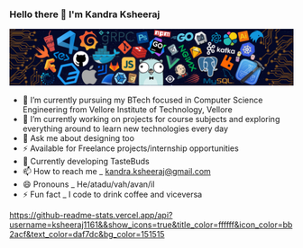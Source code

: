 ### Hello there 👋 I'm Kandra Ksheeraj


![](https://github.com/ksheeraj1161/ksheeraj1161/blob/main/header_.png)


  - 🔭 I’m currently pursuing my BTech focused in Computer Science Engineering from Vellore Institute of Technology, Vellore
  - 🌱 I’m currently working on projects for course subjects and exploring everything around to learn new technologies every day
  - 💬 Ask me about designing too
  - ⚡ Available for Freelance projects/internship opportunities
  - 🍔 Currently developing TasteBuds
  - 📫 How to reach me _ kandra.ksheeraj@gmail.com
  - 😄 Pronouns _ He/atadu/vah/avan/il
  - ⚡ Fun fact _ I code to drink coffee and viceversa
  
 https://github-readme-stats.vercel.app/api?username=ksheeraj1161&&show_icons=true&title_color=ffffff&icon_color=bb2acf&text_color=daf7dc&bg_color=151515

